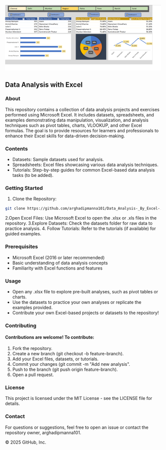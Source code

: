 <p align="center">
  <img src="Dashbord_img.png"alt="Demo of AI Travel Planner" width="1000px" />
</p>

## Data Analysis with Excel

### About
This repository contains a collection of data analysis projects and exercises performed using Microsoft Excel. It includes datasets, spreadsheets, and examples demonstrating data manipulation, visualization, and analysis techniques such as pivot tables, charts, VLOOKUP, and other Excel formulas. The goal is to provide resources for learners and professionals to enhance their Excel skills for data-driven decision-making.

### Contents
- Datasets: Sample datasets used for analysis.
- Spreadsheets: Excel files showcasing various data analysis techniques.
- Tutorials: Step-by-step guides for common Excel-based data analysis tasks (to be added).

### Getting Started
1. Clone the Repository:
  ```bash
  git clone https://github.com/arghadipmanna101/Data_Analysis-_By_Excel-.git
  ```

2.Open Excel Files: Use Microsoft Excel to open the .xlsx or .xls files in the repository.
3.Explore Datasets: Check the datasets folder for raw data to practice analysis.
4. Follow Tutorials: Refer to the tutorials (if available) for guided examples.

### Prerequisites
- Microsoft Excel (2016 or later recommended)
- Basic understanding of data analysis concepts
- Familiarity with Excel functions and features

### Usage
- Open any .xlsx file to explore pre-built analyses, such as pivot tables or charts.
- Use the datasets to practice your own analyses or replicate the examples provided.
- Contribute your own Excel-based projects or datasets to the repository!

### Contributing
#### Contributions are welcome! To contribute:
1. Fork the repository.
2. Create a new branch (git checkout -b feature-branch).
3. Add your Excel files, datasets, or tutorials.
4. Commit your changes (git commit -m "Add new analysis".
5. Push to the branch (git push origin feature-branch).
6. Open a pull request.

### License
This project is licensed under the MIT License - see the LICENSE file for details.

### Contact
For questions or suggestions, feel free to open an issue or contact the repository owner, arghadipmanna101.



© 2025 GitHub, Inc.

